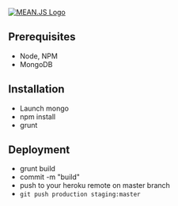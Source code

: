 [![MEAN.JS Logo](http://meanjs.org/img/logo-small.png)](http://meanjs.org/)

## Prerequisites

* Node, NPM
* MongoDB

## Installation

* Launch mongo
* npm install
* grunt

## Deployment

* grunt build
* commit -m "build"
* push to your heroku remote on master branch
* `git push production staging:master`
